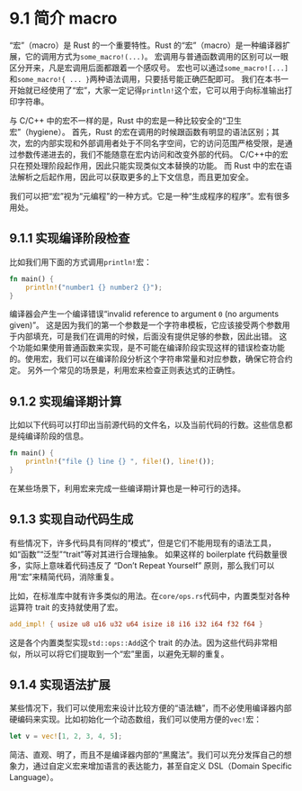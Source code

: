 # 9.1 简介 macro

“宏”（macro）是 Rust 的一个重要特性。Rust 的“宏”（macro）是一种编译器扩展，它的调用方式为`some_macro!(...)`。
宏调用与普通函数调用的区别可以一眼区分开来，凡是宏调用后面都跟着一个感叹号。
宏也可以通过`some_macro![...]`和`some_macro!{ ... }`两种语法调用，只要括号能正确匹配即可。
我们在本书一开始就已经使用了“宏”，大家一定记得`println!`这个宏，它可以用于向标准输出打印字符串。

与 C/C++ 中的宏不一样的是，Rust 中的宏是一种比较安全的“卫生宏”（hygiene）。
首先，Rust 的宏在调用的时候跟函数有明显的语法区别；其次，宏的内部实现和外部调用者处于不同名字空间，它的访问范围严格受限，是通过参数传递进去的，我们不能随意在宏内访问和改变外部的代码。
C/C++中的宏只在预处理阶段起作用，因此只能实现类似文本替换的功能。
而 Rust 中的宏在语法解析之后起作用，因此可以获取更多的上下文信息，而且更加安全。

我们可以把“宏”视为“元编程”的一种方式。它是一种“生成程序的程序”。宏有很多用处。

## 9.1.1 实现编译阶段检查

比如我们用下面的方式调用`println!`宏：

```rust
fn main() {
    println!("number1 {} number2 {}");
}
```

编译器会产生一个编译错误“invalid reference to argument `0` (no arguments given)”。
这是因为我们的第一个参数是一个字符串模板，它应该接受两个参数用于内部填充，可是我们在调用的时候，后面没有提供足够的参数，因此出错。
这个功能如果使用普通函数来实现，是不可能在编译阶段实现这样的错误检查功能的。使用宏，我们可以在编译阶段分析这个字符串常量和对应参数，确保它符合约定。
另外一个常见的场景是，利用宏来检查正则表达式的正确性。

## 9.1.2 实现编译期计算

比如以下代码可以打印出当前源代码的文件名，以及当前代码的行数。这些信息都是纯编译阶段的信息。

```rust
fn main() {
    println!("file {} line {} ", file!(), line!());
}
```

在某些场景下，利用宏来完成一些编译期计算也是一种可行的选择。

## 9.1.3 实现自动代码生成

有些情况下，许多代码具有同样的“模式”，但是它们不能用现有的语法工具，如“函数”“泛型”“trait”等对其进行合理抽象。
如果这样的 boilerplate 代码数量很多，实际上意味着代码违反了 “Don’t Repeat Yourself” 原则，那么我们可以用“宏”来精简代码，消除重复。

比如，在标准库中就有许多类似的用法。在`core/ops.rs`代码中，内置类型对各种运算符 trait 的支持就使用了宏。

```rust
add_impl! { usize u8 u16 u32 u64 isize i8 i16 i32 i64 f32 f64 }
```

这是各个内置类型实现`std::ops::Add`这个 trait 的办法。因为这些代码非常相似，所以可以将它们提取到一个“宏”里面，以避免无聊的重复。

## 9.1.4 实现语法扩展

某些情况下，我们可以使用宏来设计比较方便的“语法糖”，而不必使用编译器内部硬编码来实现。比如初始化一个动态数组，我们可以使用方便的`vec!`宏：

```rust
let v = vec![1, 2, 3, 4, 5];
```

简洁、直观、明了，而且不是编译器内部的“黑魔法”。我们可以充分发挥自己的想象力，通过自定义宏来增加语言的表达能力，甚至自定义 DSL（Domain Specific Language）。
